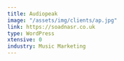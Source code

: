 ```yaml
---
title: Audiopeak
image: "/assets/img/clients/ap.jpg"
link: https://soadnasr.co.uk
type: WordPress
xtensive: 0
industry: Music Marketing
---
```


